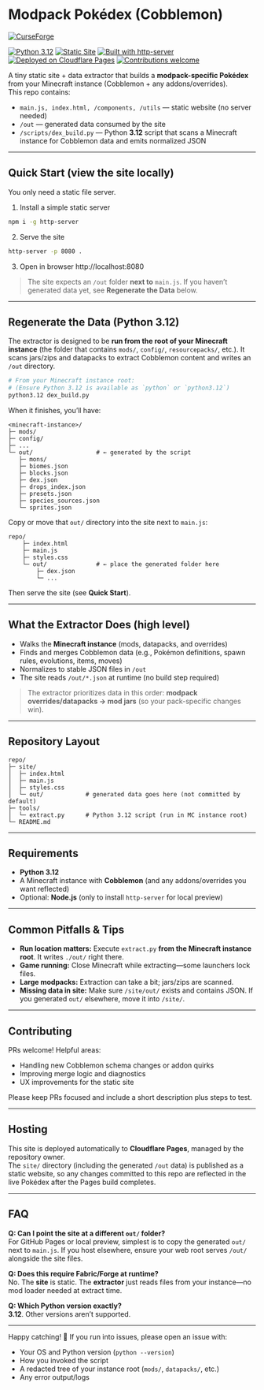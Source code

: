 # Modpack Pokédex (Cobblemon)

[![CurseForge](https://img.shields.io/badge/CurseForge-My_Modpack-orange?logo=curseforge)](https://www.curseforge.com/minecraft/modpacks/cobblemon-academy)

[![Python 3.12](https://img.shields.io/badge/python-3.12-blue.svg)](https://www.python.org/downloads/release/python-3120/)
[![Static Site](https://img.shields.io/badge/site-static-green.svg)](#)
[![Built with http-server](https://img.shields.io/badge/devserver-http--server-orange.svg)](https://www.npmjs.com/package/http-server)
[![Deployed on Cloudflare Pages](https://img.shields.io/badge/deploy-Cloudflare_Pages-F38020?logo=cloudflare)](https://pages.cloudflare.com/)
[![Contributions welcome](https://img.shields.io/badge/contributions-welcome-brightgreen.svg)](../../issues)

A tiny static site + data extractor that builds a **modpack-specific Pokédex** from your Minecraft instance (Cobblemon + any addons/overrides).  
This repo contains:

- `main.js, index.html, /components, /utils` — static website (no server needed)
- `/out` — generated data consumed by the site
- `/scripts/dex_build.py` — Python **3.12** script that scans a Minecraft instance for Cobblemon data and emits normalized JSON

---

## Quick Start (view the site locally)

You only need a static file server.

1. Install a simple static server

```bash
npm i -g http-server
```

2. Serve the site

```bash
http-server -p 8080 .
```

3. Open in browser
   http://localhost:8080

> The site expects an `/out` folder **next to** `main.js`. If you haven’t generated data yet, see **Regenerate the Data** below.

---

## Regenerate the Data (Python 3.12)

The extractor is designed to be **run from the root of your Minecraft instance** (the folder that contains `mods/`, `config/`, `resourcepacks/`, etc.). It scans jars/zips and datapacks to extract Cobblemon content and writes an `/out` directory.

```bash
# From your Minecraft instance root:
# (Ensure Python 3.12 is available as `python` or `python3.12`)
python3.12 dex_build.py
```

When it finishes, you’ll have:

```
<minecraft-instance>/
├─ mods/
├─ config/
├─ ...
└─ out/                  # ← generated by the script
   ├─ mons/
   ├─ biomes.json
   ├─ blocks.json
   ├─ dex.json
   ├─ drops_index.json
   ├─ presets.json
   ├─ species_sources.json
   └─ sprites.json
```

Copy or move that `out/` directory into the site next to `main.js`:

```
repo/
    ├─ index.html
    ├─ main.js
    ├─ styles.css
    └─ out/              # ← place the generated folder here
        ├─ dex.json
        └─ ...
```

Then serve the site (see **Quick Start**).

---

## What the Extractor Does (high level)

- Walks the **Minecraft instance** (mods, datapacks, and overrides)
- Finds and merges Cobblemon data (e.g., Pokémon definitions, spawn rules, evolutions, items, moves)
- Normalizes to stable JSON files in `/out`
- The site reads `/out/*.json` at runtime (no build step required)

> The extractor prioritizes data in this order: **modpack overrides/datapacks → mod jars** (so your pack-specific changes win).

---

## Repository Layout

```
repo/
├─ site/
│  ├─ index.html
│  ├─ main.js
│  ├─ styles.css
│  └─ out/            # generated data goes here (not committed by default)
├─ tools/
│  └─ extract.py      # Python 3.12 script (run in MC instance root)
└─ README.md
```

---

## Requirements

- **Python 3.12**
- A Minecraft instance with **Cobblemon** (and any addons/overrides you want reflected)
- Optional: **Node.js** (only to install `http-server` for local preview)

---

## Common Pitfalls & Tips

- **Run location matters:** Execute `extract.py` **from the Minecraft instance root**. It writes `./out/` right there.
- **Game running:** Close Minecraft while extracting—some launchers lock files.
- **Large modpacks:** Extraction can take a bit; jars/zips are scanned.
- **Missing data in site:** Make sure `/site/out/` exists and contains JSON. If you generated `out/` elsewhere, move it into `/site/`.

---

## Contributing

PRs welcome! Helpful areas:

- Handling new Cobblemon schema changes or addon quirks
- Improving merge logic and diagnostics
- UX improvements for the static site

Please keep PRs focused and include a short description plus steps to test.

---

## Hosting

This site is deployed automatically to **Cloudflare Pages**, managed by the repository owner.  
The `site/` directory (including the generated `/out` data) is published as a static website, so any changes committed to this repo are reflected in the live Pokédex after the Pages build completes.

---

## FAQ

**Q: Can I point the site at a different `out/` folder?**  
For GitHub Pages or local preview, simplest is to copy the generated `out/` next to `main.js`. If you host elsewhere, ensure your web root serves `/out/` alongside the site files.

**Q: Does this require Fabric/Forge at runtime?**  
No. The **site** is static. The **extractor** just reads files from your instance—no mod loader needed at extract time.

**Q: Which Python version exactly?**  
**3.12**. Other versions aren’t supported.

---

Happy catching! 🎣 If you run into issues, please open an issue with:

- Your OS and Python version (`python --version`)
- How you invoked the script
- A redacted tree of your instance root (`mods/`, `datapacks/`, etc.)
- Any error output/logs
